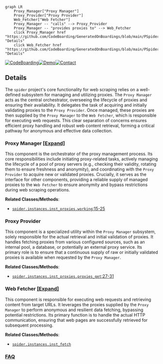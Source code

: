```mermaid
graph LR
    Proxy_Manager["Proxy Manager"]
    Proxy_Provider["Proxy Provider"]
    Web_Fetcher["Web Fetcher"]
    Proxy_Manager -- "calls" --> Proxy_Provider
    Proxy_Manager -- "provides proxies to" --> Web_Fetcher
    click Proxy_Manager href "https://github.com/CodeBoarding/GeneratedOnBoardings/blob/main/PSpider/Proxy_Manager.md" "Details"
    click Web_Fetcher href "https://github.com/CodeBoarding/GeneratedOnBoardings/blob/main/PSpider/Web_Fetcher.md" "Details"
```

[![CodeBoarding](https://img.shields.io/badge/Generated%20by-CodeBoarding-9cf?style=flat-square)](https://github.com/CodeBoarding/GeneratedOnBoardings)[![Demo](https://img.shields.io/badge/Try%20our-Demo-blue?style=flat-square)](https://www.codeboarding.org/demo)[![Contact](https://img.shields.io/badge/Contact%20us%20-%20contact@codeboarding.org-lightgrey?style=flat-square)](mailto:contact@codeboarding.org)

## Details

The `spider` project's core functionality for web scraping relies on a well-defined subsystem for managing and utilizing proxies. The `Proxy Manager` acts as the central orchestrator, overseeing the lifecycle of proxies and ensuring their availability. It delegates the task of acquiring and initially validating proxies to the `Proxy Provider`. Once managed, these proxies are then supplied by the `Proxy Manager` to the `Web Fetcher`, which is responsible for executing web requests. This clear separation of concerns ensures efficient proxy handling and robust web content retrieval, forming a critical pathway for anonymous and effective data collection.

### Proxy Manager [[Expand]](./Proxy_Manager.md)
This component is the orchestrator of the proxy management process. Its core responsibilities include initiating proxy-related tasks, actively managing the lifecycle of a pool of proxy servers (e.g., checking their validity, rotating them to ensure freshness and anonymity), and coordinating with the `Proxy Provider` to acquire new or validated proxies. Crucially, it serves as the interface for other components, providing a reliable supply of managed proxies to the `Web Fetcher` to ensure anonymity and bypass restrictions during web scraping operations.


**Related Classes/Methods**:

- <a href="https://github.com/xianhu/PSpider/blob/master/spider/instances/inst_proxies.py#L15-L25" target="_blank" rel="noopener noreferrer">`spider.instances.inst_proxies.working`:15-25</a>


### Proxy Provider
This component is a specialized utility within the `Proxy Manager` subsystem, solely responsible for the actual retrieval and initial validation of proxies. It handles fetching proxies from various configured sources, such as an internal pool, a database, or potentially an external proxy service. Its primary role is to ensure that a continuous supply of raw or initially validated proxies is available when requested by the `Proxy Manager`.


**Related Classes/Methods**:

- <a href="https://github.com/xianhu/PSpider/blob/master/spider/instances/inst_proxies.py#L27-L31" target="_blank" rel="noopener noreferrer">`spider.instances.inst_proxies.proxies_get`:27-31</a>


### Web Fetcher [[Expand]](./Web_Fetcher.md)
This component is responsible for executing web requests and retrieving content from target URLs. It leverages the proxies supplied by the `Proxy Manager` to perform anonymous and resilient data fetching, bypassing potential restrictions. Its primary function is to handle the actual HTTP communication, ensuring that web pages are successfully retrieved for subsequent processing.


**Related Classes/Methods**:

- <a href="https://github.com/xianhu/PSpider/blob/master/spider/instances/inst_fetch.py" target="_blank" rel="noopener noreferrer">`spider.instances.inst_fetch`</a>




### [FAQ](https://github.com/CodeBoarding/GeneratedOnBoardings/tree/main?tab=readme-ov-file#faq)